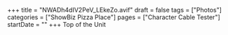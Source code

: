 +++
title = "NWADh4dIV2PeV_LEkeZo.avif"
draft = false
tags = ["Photos"]
categories = ["ShowBiz Pizza Place"]
pages = ["Character Cable Tester"]
startDate = ""
+++
Top of the Unit
